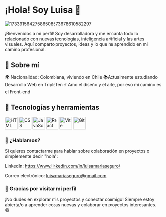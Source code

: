 # ¡Hola! Soy Luisa 👋
![17339156427586508573678610582297](https://github.com/user-attachments/assets/b1d0e1df-04b8-4066-b191-369d4b6f0f6b)

¡Bienvenidos a mi perfil! Soy desarrolladora y me encanta todo lo relacionado con nuevas tecnologias, inteligencia artificial y las artes visuales. Aquí comparto proyectos, ideas y lo que he aprendido en mi camino profesional.

## 🌱 Sobre mí

🌍 Nacionalidad: Colombiana, viviendo en Chile
📚Actualmente estudiando Desarrollo Web en TripleTen
⚡ Amo el diseño y el arte, por eso mi camino es el Front-end


## 🔧 Tecnologías y herramientas

<p align="left">
  <img src="https://cdn.jsdelivr.net/gh/devicons/devicon/icons/html5/html5-original.svg" alt="HTML" width="40" height="40"/>
  <img src="https://cdn.jsdelivr.net/gh/devicons/devicon/icons/css3/css3-original.svg" alt="CSS" width="40" height="40"/>
  <img src="https://cdn.jsdelivr.net/gh/devicons/devicon/icons/javascript/javascript-original.svg" alt="JavaScript" width="40" height="40"/>
  <img src="https://cdn.jsdelivr.net/gh/devicons/devicon/icons/react/react-original.svg" alt="React" width="40" height="40"/>
  <img src="https://cdn.jsdelivr.net/gh/devicons/devicon/icons/vite/vite-original.svg" alt="Vite" width="40" height="40"/>
  <img src="https://cdn.jsdelivr.net/gh/devicons/devicon/icons/git/git-original.svg" alt="Git" width="40" height="40"/>
</p>

### 💬 ¿Hablamos?

Si quieres contactarme para hablar sobre colaboración en proyectos o simplemente decir "hola":

LinkedIn: https://www.linkedin.com/in/luisamariaseguro/

Correo electrónico: luisamariaseguro@gmail.com



### 🎉 Gracias por visitar mi perfil

¡No dudes en explorar mis proyectos y conectar conmigo! Siempre estoy abierta/o a aprender cosas nuevas y colaborar en proyectos interesantes. 😄



